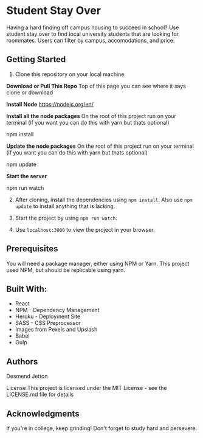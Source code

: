 # Student Stay Over

Having a hard finding off campus housing to succeed in school? Use student stay over to find local university students that are looking for roommates. Users can filter by campus, accomodations, and price.

## Getting Started

1. Clone this repository on your local machine.

**Download or Pull This Repo**
Top of this page you can see where it says clone or download

**Install Node**
https://nodejs.org/en/

**Install all the node packages**
On the root of this project run on your terminal (if you want you can do this with yarn but thats optional)

npm install

**Update the node packages**
On the root of this project run on your terminal (if you want you can do this with yarn but thats optional)

npm update

**Start the server**

npm run watch

2. After cloning, install the dependencies using `npm install`. Also use `npm update` to install anything that is lacking.

3. Start the project by using `npm run watch`.
4. Use `localhost:3000` to view the project in your browser.

## Prerequisites

You will need a package manager, either using NPM or Yarn. This project used NPM, but should be replicable using yarn.

## Built With:

- React
- NPM - Dependency Management
- Heroku - Deployment Site
- SASS - CSS Preprocessor
- Images from Pexels and Upslash
- Babel
- Gulp

## Authors

Desmend Jetton

License
This project is licensed under the MIT License - see the LICENSE.md file for details

## Acknowledgments

If you're in college, keep grinding! Don't forget to study hard and persevere.
